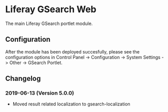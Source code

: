 # Liferay GSearch Web

The main Liferay GSearch portlet module.

## Configuration

After the module has been deployed succesfully, please see the configuration options in Control Panel -> Configuration -> System Settings -> Other -> GSearch Portlet.

## Changelog

### 2019-06-13 (Version 5.0.0)

* Moved result related localization to gsearch-localization